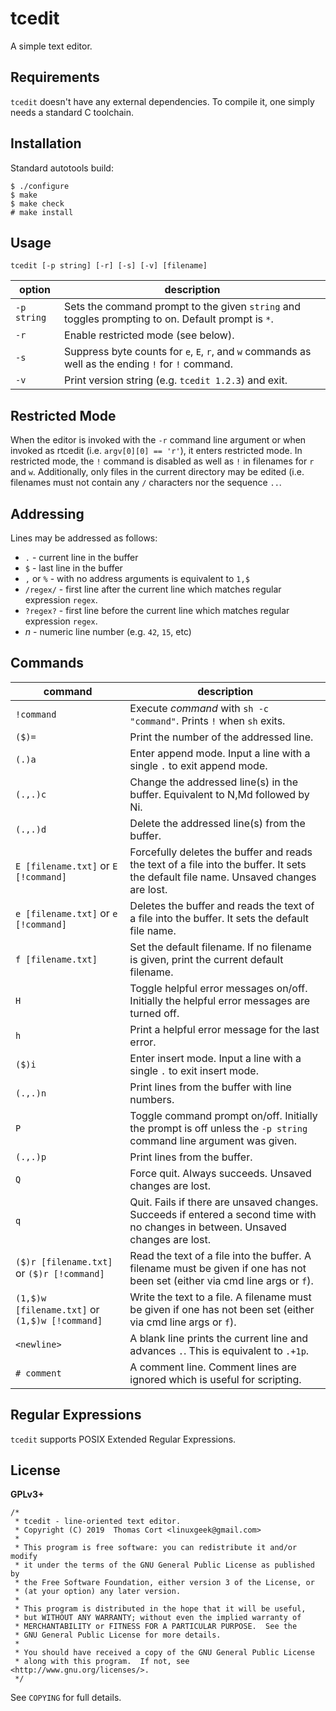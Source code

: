 # tcedit

A simple text editor.

## Requirements

`tcedit` doesn't have any external dependencies. To compile it, one simply needs a standard C toolchain.

## Installation

Standard autotools build:

```
$ ./configure
$ make
$ make check
# make install
```

## Usage

```
tcedit [-p string] [-r] [-s] [-v] [filename]
```

| option      | description                                                                                         |
| ----------- | --------------------------------------------------------------------------------------------------- |
| `-p string` | Sets the command prompt to the given `string` and toggles prompting to on. Default prompt is `*`.   |
| `-r`        | Enable restricted mode (see below).                                                                 |
| `-s`        | Suppress byte counts for `e`, `E`, `r`, and `w` commands as well as the ending `!` for `!` command. |
| `-v`        | Print version string (e.g. `tcedit 1.2.3`) and exit.                                                |

## Restricted Mode

When the editor is invoked with the `-r` command line argument or when invoked as rtcedit (i.e. `argv[0][0] == 'r'`),
it enters restricted mode. In restricted mode, the `!` command is disabled as well as `!` in filenames for `r` and `w`.
Additionally, only files in the current directory may be edited (i.e. filenames must not contain any `/` characters
nor the sequence `..`.

## Addressing

Lines may be addressed as follows:

* `.` - current line in the buffer
* `$` - last line in the buffer
* `,` or `%` - with no address arguments is equivalent to `1,$`
* `/regex/` - first line after the current line which matches regular expression `regex`.
* `?regex?` - first line before the current line which matches regular expression `regex`.
* _n_ - numeric line number (e.g. `42`, `15`, etc)

## Commands

| command                            | description                                                                                                                          |
| ---------------------------------- | ------------------------------------------------------------------------------------------------------------------------------------ |
| `!command`                         | Execute *command* with `sh -c "command"`. Prints `!` when `sh` exits.                                                                |
| `($)=`                             | Print the number of the addressed line.                                                                                              |
| `(.)a`                             | Enter append mode. Input a line with a single `.` to exit append mode.                                                               |
| `(.,.)c`                           | Change the addressed line(s) in the buffer. Equivalent to N,Md followed by Ni.                                                       |
| `(.,.)d`                           | Delete the addressed line(s) from the buffer.                                                                                        |
| `E [filename.txt]` or `E  [!command]`      | Forcefully deletes the buffer and reads the text of a file into the buffer. It sets the default file name. Unsaved changes are lost. |
| `e [filename.txt]` or `e [!command]`      | Deletes the buffer and reads the text of a file into the buffer. It sets the default file name.                                      |
| `f [filename.txt]`                 | Set the default filename. If no filename is given, print the current default filename.                                               |
| `H`                                | Toggle helpful error messages on/off. Initially the helpful error messages are turned off.                                           |
| `h`                                | Print a helpful error message for the last error.                                                                                    |
| `($)i`                             | Enter insert mode. Input a line with a single `.` to exit insert mode.                                                               |
| `(.,.)n`                           | Print lines from the buffer with line numbers.                                                                                       |
| `P`                                | Toggle command prompt on/off. Initially the prompt is off unless the `-p string` command line argument was given.                    |
| `(.,.)p`                           | Print lines from the buffer.                                                                                                         |
| `Q`                                | Force quit. Always succeeds. Unsaved changes are lost.                                                                               |
| `q`                                | Quit. Fails if there are unsaved changes. Succeeds if entered a second time with no changes in between. Unsaved changes are lost.    |
| `($)r [filename.txt]` or `($)r [!command]`   | Read the text of a file into the buffer. A filename must be given if one has not been set (either via cmd line args or `f`).         |
| `(1,$)w [filename.txt]` or `(1,$)w [!command]` | Write the text to a file. A filename must be given if one has not been set (either via cmd line args or `f`).                        |
| `<newline>`                        | A blank line prints the current line and advances `.`. This is equivalent to `.+1p`.                                                 |
| `# comment`                        | A comment line. Comment lines are ignored which is useful for scripting.                                                             |

## Regular Expressions

`tcedit` supports POSIX Extended Regular Expressions.

## License

**GPLv3+**

```
/*
 * tcedit - line-oriented text editor.
 * Copyright (C) 2019  Thomas Cort <linuxgeek@gmail.com>
 *
 * This program is free software: you can redistribute it and/or modify
 * it under the terms of the GNU General Public License as published by
 * the Free Software Foundation, either version 3 of the License, or
 * (at your option) any later version.
 *
 * This program is distributed in the hope that it will be useful,
 * but WITHOUT ANY WARRANTY; without even the implied warranty of
 * MERCHANTABILITY or FITNESS FOR A PARTICULAR PURPOSE.  See the
 * GNU General Public License for more details.
 *
 * You should have received a copy of the GNU General Public License
 * along with this program.  If not, see <http://www.gnu.org/licenses/>.
 */
```

See `COPYING` for full details.
